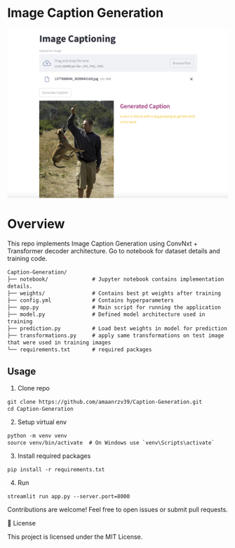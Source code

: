 # Image Caption Generation
![alt text](image.png)

# Overview

This repo implements Image Caption Generation using ConvNxt + Transformer decoder architecture.
Go to notebook for dataset details and training code.

```
Caption-Generation/
├── notebook/              # Jupyter notebook contains implementation details.
├── weights/               # Contains best pt weights after training
├── config.yml             # Contains hyperparameters
├── app.py                 # Main script for running the application
├── model.py               # Defined model architecture used in training
├── prediction.py          # Load best weights in model for prediction
├── transformations.py     # apply same transformations on test image that were used in training images
└── requirements.txt       # required packages
```

## Usage
1. Clone repo
```
git clone https://github.com/amaanrzv39/Caption-Generation.git
cd Caption-Generation
```
2. Setup virtual env
```
python -m venv venv
source venv/bin/activate  # On Windows use `venv\Scripts\activate`
```
3. Install required packages
```
pip install -r requirements.txt
```
4. Run
```
streamlit run app.py --server.port=8000 
```

Contributions are welcome! Feel free to open issues or submit pull requests.

📜 License

This project is licensed under the MIT License.


